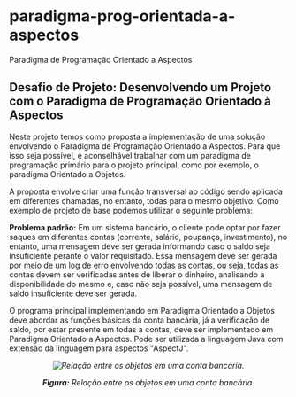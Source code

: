 # paradigma-prog-orientada-a-aspectos
Paradigma de Programação Orientado a Aspectos

## **Desafio de Projeto: Desenvolvendo um Projeto com o Paradigma de Programação Orientado à Aspectos**

Neste projeto temos como proposta a implementação de uma solução envolvendo o Paradigma de Programação Orientado a Aspectos. Para que isso seja possível, é aconselhável trabalhar com um paradigma de programação primário para o projeto principal, como por exemplo, o paradigma Orientado a Objetos. 

A proposta envolve criar uma função transversal ao código sendo aplicada em diferentes chamadas, no entanto, todas para o mesmo objetivo. Como exemplo de projeto de base podemos utilizar o seguinte problema:

**Problema padrão:** Em um sistema bancário, o cliente pode optar por fazer saques em diferentes contas (corrente, salário, poupança, investimento), no entanto, uma mensagem deve ser gerada informando caso o saldo seja insuficiente perante o valor requisitado. Essa mensagem deve ser gerada por meio de um log de erro envolvendo todas as contas, ou seja, todas as contas devem ser verificadas antes de liberar o dinheiro, analisando a disponibilidade do mesmo e, caso não seja possível, uma mensagem de saldo insuficiente deve ser gerada. 

O programa principal implementando em Paradigma Orientado a Objetos deve abordar as funções básicas da conta bancária, já a verificação de saldo, por estar presente em todas a contas, deve ser implementado em Paradigma Orientado a Aspectos.  Pode ser utilizada a linguagem Java com extensão da linguagem para aspectos "AspectJ".

<div style="font-style: italic; text-align: center;" markdown="1">

  ![Relação entre os objetos em uma conta bancária.](https://github.com/guilherme-ro/paradigma-prog-orientada-a-aspectos/blob/main/Diagrama%20Estrutural%20da%20Conta%20Banc%C3%A1ria.png?raw=true)
  
  **Figura:** Relação entre os objetos em uma conta bancária.

</div>











